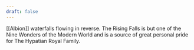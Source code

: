 ```yaml
---
draft: false
---
```

[[Albion]] waterfalls flowing in reverse. The Rising Falls is but one of the Nine Wonders of the Modern World and is a source of great personal pride for The Hypatian Royal Family.